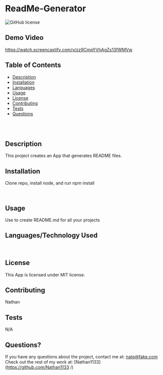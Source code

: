 # ReadMe-Generator  <br />
![GitHub license](https://img.shields.io/badge/license-MIT-ff69b4.svg) <br />

## Demo Video
https://watch.screencastify.com/v/zz9CmpYVhAgZs13fWMVw 


## Table of Contents 


- [Description](#description)
- [Installation](#installation)
- [Languages](#languages)
- [Usage](#usage)
- [License](#license)
- [Contributing](#contributing)
- [Tests](#tests)
- [Questions](#questions)
<br />
<br />


## Description

This project creates an App that generates README files. <br />


## Installation


Clone repo, install node, and run npm install 


<br />

## Usage

Use to create README.md for all your projects <br />
## Languages/Technology Used

 <br />

## License
  This App is licensed under MIT license. <br />
  
## Contributing
Nathan <br />
## Tests
N/A <br />
## Questions?
If you have any questions about the project, contact me at: 
nate@fake.com <br />
Check out the rest of my work at: 
[Nathan1133](https://github.com/Nathan1133
  /) <br />
